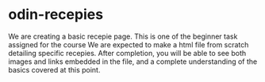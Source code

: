 # odin-recepies
We are creating a basic recepie page.
This is one of the beginner task assigned for the course
We are expected to make a html file from scratch detailing specific recepies.
After completion, you will be able to see both images and links embedded in the file, and a complete understanding of the basics covered at this point.